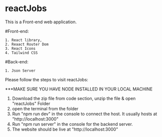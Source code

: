 # reactJobs
This is a Front-end web application.

  #Front-end:
  
    1. React library,
    2. Reaact Router Dom
    3. React Icons
    4. Tailwind CSS
    
  #Back-end:
  
    1. Json Server

Please follow the steps to visit reactJobs:

  ***MAKE SURE YOU HAVE NODE INSTALLED IN YOUR LOCAL MACHINE
  
  1. Download the zip file from code section, unzip the file & open "reactJobs" Folder
  2. open the terminal from the folder
  3. Run "npm run dev" in the console to connect the host. It usually hosts at "http://localhost:3000"
  4. Run "npm run server" in the console for the backend server.
  5. The website should be live at "http://localhost:3000"
